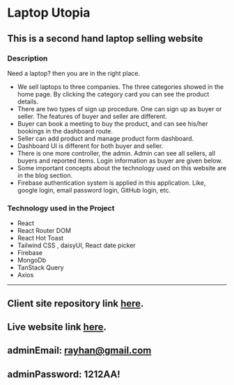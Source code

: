 # Laptop Utopia

## This is a second hand laptop selling website

### Description

Need a laptop? then you are in the right place.

- We sell laptops to three companies. The three categories showed in the home page. By clicking the category card you can see the product details.
- There are two types of sign up procedure. One can sign up as buyer or seller. The features of buyer and seller are different.
- Buyer can book a meeting to buy the product, and can see his/her bookings in the dashboard route.
- Seller can add product and manage product form dashboard.
- Dashboard UI is different for both buyer and seller.
- There is one more controller, the admin. Admin can see all sellers, all buyers and reported items. Login information as buyer are given below.
- Some important concepts about the technology used on this website are in the blog section.
- Firebase authentication system is applied in this application. Like, google login, email password login, GitHub login, etc.

### Technology used in the Project

- React
- React Router DOM
- React Hot Toast
- Tailwind CSS , daisyUI, React date picker
- Firebase
- MongoDb
- TanStack Query
- Axios

---

## Client site repository link [here](https://github.com/RayhanalKavey/used-products-resale-react-mongoDB-clients-side-project-a12).

## Live website link [here](https://rak-assignment-12.web.app).

## adminEmail: rayhan@gmail.com

## adminPassword: 1212AA!
